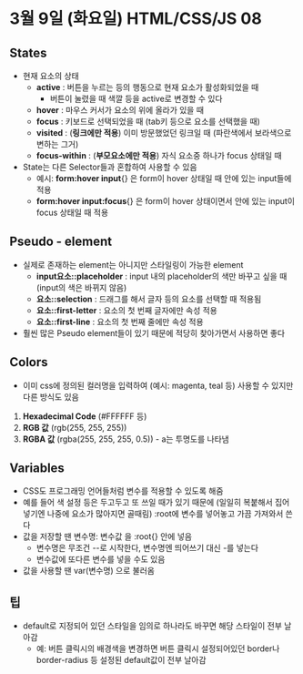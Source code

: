 # 3월 9일 (화요일) HTML/CSS/JS 08

## States

- 현재 요소의 상태
  - **active** : 버튼을 누르는 등의 행동으로 현재 요소가 활성화되었을 때
    - 버튼이 눌렸을 때 색깔 등을 active로 변경할 수 있다
  - **hover** : 마우스 커서가 요소의 위에 올라가 있을 때
  - **focus** : 키보드로 선택되었을 때 (tab키 등으로 요소를 선택했을 때)
  - **visited** : (**링크에만 적용**) 이미 방문했었던 링크일 때 (파란색에서 보라색으로 변하는 그거)
  - **focus-within** : (**부모요소에만 적용**) 자식 요소중 하나가 focus 상태일 때
- State는 다른 Selector들과 혼합하여 사용할 수 있음
  - 예시: **form:hover input**{} 은 form이 hover 상태일 때 안에 있는 input들에 적용
  - **form:hover input:focus**{} 은 form이 hover 상태이면서 안에 있는 input이 focus 상태일 때 적용

## Pseudo - element

- 실제로 존재하는 element는 아니지만 스타일링이 가능한 element
  - **input요소::placeholder** : input 내의 placeholder의 색만 바꾸고 싶을 때 (input의 색은 바뀌지 않음)
  - **요소::selection** : 드래그를 해서 글자 등의 요소를 선택할 때 적용됨
  - **요소::first-letter** : 요소의 첫 번째 글자에만 속성 적용
  - **요소::first-line** : 요소의 첫 번째 줄에만 속성 적용
- 훨씬 많은 Pseudo element들이 있기 때문에 적당히 찾아가면서 사용하면 좋다

## Colors

- 이미 css에 정의된 컬러명을 입력하여 (예시: magenta, teal 등) 사용할 수 있지만 다른 방식도 있음

1. **Hexadecimal Code** (#FFFFFF 등)
2. **RGB 값** (rgb(255, 255, 255))
3. **RGBA 값** (rgba(255, 255, 255, 0.5)) - a는 투명도를 나타냄

## Variables

- CSS도 프로그래밍 언어들처럼 변수를 적용할 수 있도록 해줌
- 예를 들어 색 설정 등은 두고두고 또 쓰일 때가 있기 때문에 (일일히 복붙해서 집어넣기엔 나중에 요소가 많아지면 골때림) :root에 변수를 넣어놓고 가끔 가져와서 쓴다
- 값을 저장할 땐 변수명: 변수값 을 :root{} 안에 넣음
  - 변수명은 무조건 --로 시작한다, 변수명엔 띄어쓰기 대신 -를 넣는다
  - 변수값에 또다른 변수를 넣을 수도 있음
- 값을 사용할 땐 var(변수명) 으로 불러옴

## 팁

- default로 지정되어 있던 스타일을 임의로 하나라도 바꾸면 해당 스타일이 전부 날아감
  - 예: 버튼 클릭시의 배경색을 변경하면 버튼 클릭시 설정되어있던 border나 border-radius 등 설정된 default값이 전부 날아감
